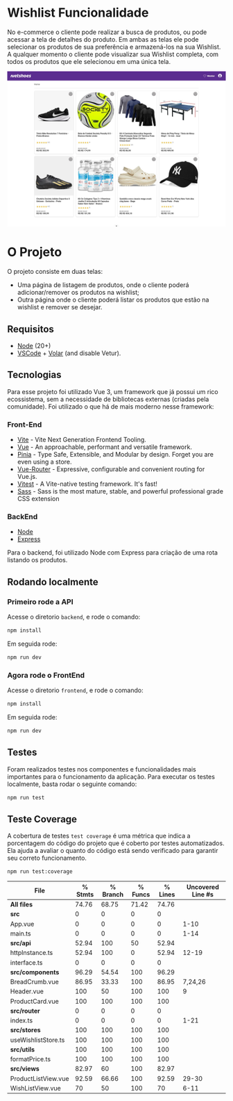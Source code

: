 # Wishlist Funcionalidade

No e-commerce o cliente pode realizar a busca de produtos, ou pode acessar a tela de detalhes do produto.
Em ambas as telas ele pode selecionar os produtos de sua preferência e armazená-los na sua Wishlist. A qualquer momento o cliente pode visualizar sua Wishlist completa, com todos os produtos que ele selecionou em uma única tela.

<img src=".github/01.jpg" />

# O Projeto

O projeto consiste em duas telas:

- Uma página de listagem de produtos, onde o cliente poderá adicionar/remover os produtos na wishlist;
- Outra página onde o cliente poderá listar os produtos que estão na wishlist e remover se desejar.

## Requisitos

- [Node](https://nodejs.org/dist/v20.17.0/node-v20.17.0-x64.msi) (20+)
- [VSCode](https://code.visualstudio.com/) + [Volar](https://marketplace.visualstudio.com/items?itemName=Vue.volar) (and disable Vetur).

## Tecnologias

Para esse projeto foi utilizado Vue 3, um framework que já possui um rico ecossistema, sem a necessidade de bibliotecas externas (criadas pela comunidade). Foi utilizado o que há de mais moderno nesse framework:

### Front-End

- [Vite](https://vite.dev/) - Vite Next Generation Frontend Tooling.
- [Vue](https://vuejs.org/) - An approachable, performant and versatile framework.
- [Pinia](https://pinia.vuejs.org/) - Type Safe, Extensible, and Modular by design. Forget you are even using a store.
- [Vue-Router](https://router.vuejs.org/) - Expressive, configurable and convenient routing for Vue.js.
- [Vitest](https://vitest.dev/) - A Vite-native testing framework. It's fast!
- [Sass](https://sass-lang.com/) - Sass is the most mature, stable, and powerful professional grade CSS extension

### BackEnd

- [Node](https://nodejs.org/pt)
- [Express](https://expressjs.com/)

Para o backend, foi utilizado Node com Express para criação de uma rota listando os produtos.

## Rodando localmente

### Primeiro rode a API

Acesse o diretorio `backend`, e rode o comando:

```sh
npm install
```

Em seguida rode:

```sh
npm run dev
```

### Agora rode o FrontEnd

Acesse o diretorio `frontend`, e rode o comando:

```sh
npm install
```

Em seguida rode:

```sh
npm run dev
```

## Testes

Foram realizados testes nos componentes e funcionalidades mais importantes para o funcionamento da aplicação. Para executar os testes localmente, basta rodar o seguinte comando:

```sh
npm run test
```

## Teste Coverage

A cobertura de testes `test coverage` é uma métrica que indica a porcentagem do código do projeto que é coberto por testes automatizados. Ela ajuda a avaliar o quanto do código está sendo verificado para garantir seu correto funcionamento.

```sh
npm run test:coverage
```

| File                | % Stmts | % Branch | % Funcs | % Lines | Uncovered Line #s |
| ------------------- | ------- | -------- | ------- | ------- | ----------------- |
| **All files**       | 74.76   | 68.75    | 71.42   | 74.76   |                   |
| **src**             | 0       | 0        | 0       | 0       |                   |
| App.vue             | 0       | 0        | 0       | 0       | 1-10              |
| main.ts             | 0       | 0        | 0       | 0       | 1-14              |
| **src/api**         | 52.94   | 100      | 50      | 52.94   |                   |
| httpInstance.ts     | 52.94   | 100      | 0       | 52.94   | 12-19             |
| interface.ts        | 0       | 0        | 0       | 0       |                   |
| **src/components**  | 96.29   | 54.54    | 100     | 96.29   |                   |
| BreadCrumb.vue      | 86.95   | 33.33    | 100     | 86.95   | 7,24,26           |
| Header.vue          | 100     | 50       | 100     | 100     | 9                 |
| ProductCard.vue     | 100     | 100      | 100     | 100     |                   |
| **src/router**      | 0       | 0        | 0       | 0       |                   |
| index.ts            | 0       | 0        | 0       | 0       | 1-21              |
| **src/stores**      | 100     | 100      | 100     | 100     |                   |
| useWishlistStore.ts | 100     | 100      | 100     | 100     |                   |
| **src/utils**       | 100     | 100      | 100     | 100     |                   |
| formatPrice.ts      | 100     | 100      | 100     | 100     |                   |
| **src/views**       | 82.97   | 60       | 100     | 82.97   |                   |
| ProductListView.vue | 92.59   | 66.66    | 100     | 92.59   | 29-30             |
| WishListView.vue    | 70      | 50       | 100     | 70      | 6-11              |
